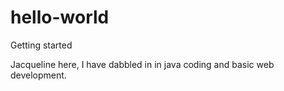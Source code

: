 # hello-world
Getting started

Jacqueline here, I have dabbled in in java coding and basic web development.
